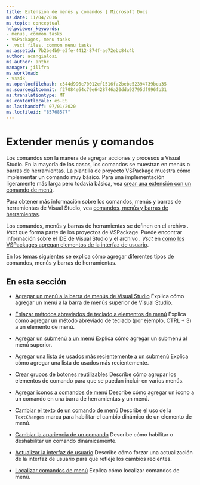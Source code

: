 ```yaml
---
title: Extensión de menús y comandos | Microsoft Docs
ms.date: 11/04/2016
ms.topic: conceptual
helpviewer_keywords:
- menus, common tasks
- VSPackages, menu tasks
- .vsct files, common menu tasks
ms.assetid: 7b2be4b9-e3fe-4412-874f-ae72ebc84c4b
author: acangialosi
ms.author: anthc
manager: jillfra
ms.workload:
- vssdk
ms.openlocfilehash: c344d996c70012ef1516fa2bebe52394739bea35
ms.sourcegitcommit: f27084e64c79e6428746a20dda92795df996fb31
ms.translationtype: MT
ms.contentlocale: es-ES
ms.lasthandoff: 07/01/2020
ms.locfileid: "85768577"
---
```

# <a name="extend-menus-and-commands"></a>Extender menús y comandos
Los comandos son la manera de agregar acciones y procesos a Visual Studio. En la mayoría de los casos, los comandos se muestran en menús o barras de herramientas. La plantilla de proyecto VSPackage muestra cómo implementar un comando muy básico. Para una implementación ligeramente más larga pero todavía básica, vea [crear una extensión con un comando de menú](../extensibility/creating-an-extension-with-a-menu-command.md).

 Para obtener más información sobre los comandos, menús y barras de herramientas de Visual Studio, vea [comandos, menús y barras de herramientas](../extensibility/internals/commands-menus-and-toolbars.md).

 Los comandos, menús y barras de herramientas se definen en el archivo *. Vsct* que forma parte de los proyectos de VSPackage. Puede encontrar información sobre el IDE de Visual Studio y el archivo *. Vsct* en [cómo los VSPackages agregan elementos de la interfaz de usuario](../extensibility/internals/how-vspackages-add-user-interface-elements.md).

 En los temas siguientes se explica cómo agregar diferentes tipos de comandos, menús y barras de herramientas.

## <a name="in-this-section"></a>En esta sección
- [Agregar un menú a la barra de menús de Visual Studio](../extensibility/adding-a-menu-to-the-visual-studio-menu-bar.md) Explica cómo agregar un menú a la barra de menús superior de Visual Studio.

- [Enlazar métodos abreviados de teclado a elementos de menú](../extensibility/binding-keyboard-shortcuts-to-menu-items.md) Explica cómo agregar un método abreviado de teclado (por ejemplo, CTRL + 3) a un elemento de menú.

- [Agregar un submenú a un menú](../extensibility/adding-a-submenu-to-a-menu.md) Explica cómo agregar un submenú al menú superior.

- [Agregar una lista de usados más recientemente a un submenú](../extensibility/adding-a-most-recently-used-list-to-a-submenu.md) Explica cómo agregar una lista de usados más recientemente.

- [Crear grupos de botones reutilizables](../extensibility/creating-reusable-groups-of-buttons.md) Describe cómo agrupar los elementos de comando para que se puedan incluir en varios menús.

- [Agregar iconos a comandos de menú](../extensibility/adding-icons-to-menu-commands.md) Describe cómo agregar un icono a un comando en una barra de herramientas y un menú.

- [Cambiar el texto de un comando de menú](../extensibility/changing-the-text-of-a-menu-command.md) Describe el uso de la `TextChanges` marca para habilitar el cambio dinámico de un elemento de menú.

- [Cambiar la apariencia de un comando](../extensibility/changing-the-appearance-of-a-command.md) Describe cómo habilitar o deshabilitar un comando dinámicamente.

- [Actualizar la interfaz de usuario](../extensibility/updating-the-user-interface.md) Describe cómo forzar una actualización de la interfaz de usuario para que refleje los cambios recientes.

- [Localizar comandos de menú](../extensibility/localizing-menu-commands.md) Explica cómo localizar comandos de menú.
